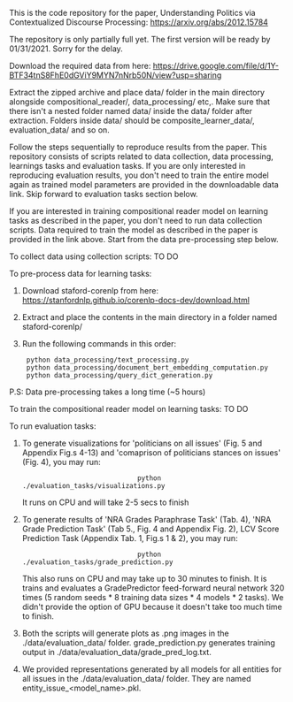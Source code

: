 This is the code repository for the paper, Understanding Politics via Contextualized Discourse Processing: https://arxiv.org/abs/2012.15784

The repository is only partially full yet. The first version will be ready by 01/31/2021. Sorry for the delay.

Download the required data from here: https://drive.google.com/file/d/1Y-BTF34tnS8FhE0dGViY9MYN7nNrb50N/view?usp=sharing

Extract the zipped archive and place data/ folder in the main directory alongside compositional_reader/, data_processing/ etc,. Make sure that there isn't a nested folder named data/ inside the data/ folder after extraction. Folders inside data/ should be composite_learner_data/, evaluation_data/ and so on.

Follow the steps sequentially to reproduce results from the paper. This repository consists of scripts related to data collection, data processing, learnings tasks and evaluation tasks. If you are only interested in reproducing evaluation results, you don't need to train the entire model again as trained model parameters are provided in the downloadable data link. Skip forward to evaluation tasks section below.

If you are interested in training compositional reader model on learning tasks as described in the paper, you don't need to run data collection scripts. Data required to train the model as described in the paper is provided in the link above. Start from the data pre-processing step below.

To collect data using collection scripts:
TO DO


To pre-process data for learning tasks:
1. Download staford-corenlp from here: https://stanfordnlp.github.io/corenlp-docs-dev/download.html
2. Extract and place the contents in the main directory in a folder named staford-corenlp/
3. Run the following commands in this order:

        python data_processing/text_processing.py
        python data_processing/document_bert_embedding_computation.py
        python data_processing/query_dict_generation.py

P.S: Data pre-processing takes a long time (~5 hours)


To train the compositional reader model on learning tasks:
TO DO


To run evaluation tasks:

1. To generate visualizations for 'politicians on all issues' (Fig. 5 and Appendix Fig.s 4-13) and 'comaprison of politicians stances on issues' (Fig. 4), you may run:

                                    python ./evaluation_tasks/visualizations.py

	It runs on CPU and will take 2-5 secs to finish


2. To generate results of 'NRA Grades Paraphrase Task' (Tab. 4), 'NRA Grade Prediction Task' (Tab 5., Fig. 4 and Appendix Fig. 2), LCV Score Prediction Task (Appendix Tab. 1, Fig.s 1 & 2), you may run:

                                    python ./evaluation_tasks/grade_prediction.py


	This also runs on CPU and may take up to 30 minutes to finish. It is trains and evaluates a GradePredictor feed-forward neural network 320 times (5 random seeds * 8 training data sizes * 4 models * 2 tasks). We didn't provide the option of GPU because it doesn't take too much time to finish.


3. Both the scripts will generate plots as .png  images in the ./data/evaluation_data/ folder. grade_prediction.py generates training output in ./data/evaluation_data/grade_pred_log.txt.

4. We provided representations generated by all models for all entities for all issues in the ./data/evaluation_data/ folder. They are named entity_issue_<model_name>.pkl.
